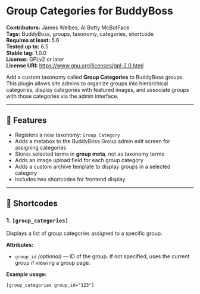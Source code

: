 # Group Categories for BuddyBoss

**Contributors:** James Welbes, AI Botty McBotFace  
**Tags:** BuddyBoss, groups, taxonomy, categories, shortcode  
**Requires at least:** 5.6  
**Tested up to:** 6.5  
**Stable tag:** 1.0.0  
**License:** GPLv2 or later  
**License URI:** https://www.gnu.org/licenses/gpl-2.0.html  

Add a custom taxonomy called **Group Categories** to BuddyBoss groups. This plugin allows site admins to organize groups into hierarchical categories, display categories with featured images, and associate groups with those categories via the admin interface.

---

## 🔧 Features

- Registers a new taxonomy: `Group Category`
- Adds a metabox to the BuddyBoss Group admin edit screen for assigning categories
- Stores selected terms in **group meta**, not as taxonomy terms
- Adds an image upload field for each group category
- Adds a custom archive template to display groups in a selected category
- Includes two shortcodes for frontend display

---

## 🧩 Shortcodes

### 1. `[group_categories]`

Displays a list of group categories assigned to a specific group.

**Attributes:**

- `group_id` *(optional)* — ID of the group. If not specified, uses the current group if viewing a group page.

**Example usage:**

```shortcode
[group_categories group_id="123"]
